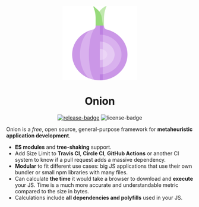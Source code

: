 <div align="center"> 
  
<img src=onion.png align="top"
     alt="Size Limit logo by Anton Lovchikov" width="200">


# Onion
[![release-badge]][releases]
![license-badge]
</div>

Onion is a *free*, open source, general-purpose framework for **metaheuristic application development**.


* **ES modules** and **tree-shaking** support.
* Add Size Limit to **Travis CI**, **Circle CI**, **GitHub Actions**
  or another CI system to know if a pull request adds a massive dependency.
* **Modular** to fit different use cases: big JS applications
  that use their own bundler or small npm libraries with many files.
* Can calculate **the time** it would take a browser
  to download and **execute** your JS. Time is a much more accurate
  and understandable metric compared to the size in bytes.
* Calculations include **all dependencies and polyfills**
  used in your JS.


[release-badge]: https://img.shields.io/github/v/release/OnionFramework/onion?color=blueviolet
[releases]: https://github.com/OnionFramework/onion/releases
[license-badge]: https://img.shields.io/github/license/OnionFramework/onion?color=blue
[license]: https://github.com/OnionFramework/onion/onion/blob/main/LICENSE
[logo]: onion.png

